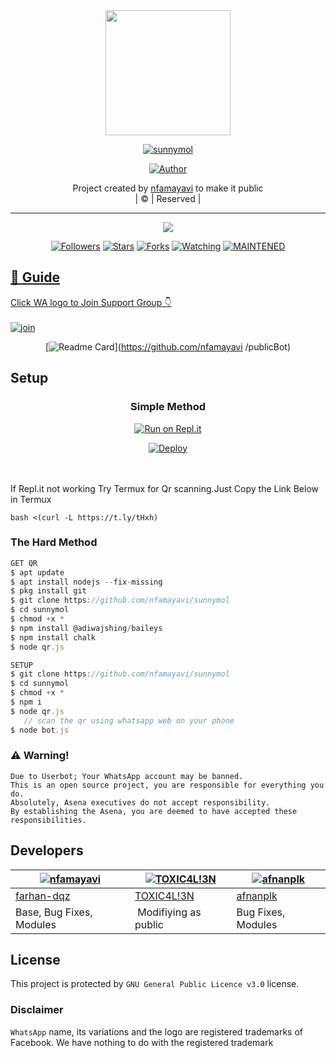 
<div align="center">
<img border-radius: 15px src="pikachu-407x400.png" width="200" height="200"/>

  <p align="center">
<a href="#"><img title="sunnymol" src="https://img.shields.io/badge/sunnymol-green?colorA=%23ff0000&colorB=%23017e40&style=for-the-badge"></a>
</p>
  <p align="center">
<a href="https://github.com/nfamayavi"><img title="Author" src="https://img.shields.io/badge/Author-nfamayavi/sunnymol?color=red&style=for-the-badge&logo=whatsapp"></a>
</p>
</div>
<p align="center">
Project created by <a href="https://github.com/nfamayavi">nfamayavi</a> to make it public
    <br>
       | © |
        Reserved |
    <br> 
</p>

----

  <p align="center">
  <a href="httsp://github.com/nfamayavi/sunnymol">
    <img src="https://img.shields.io/github/repo-size/nfamayavi/sunnymol?color=green&label=Repo%20total%20size&style=plastic">
<p align="center">
<a href="https://github.com/nfamayavi/followers"><img title="Followers" src="https://img.shields.io/github/followers/nfamayavi?color=blue&style=flat-square"></a>
<a href="https://github.com/nfa-mayavi/sunnymol/stargazers/"><img title="Stars" src="https://img.shields.io/github/stars/nfamayavi/sunnymol?color=blue&style=flat-square"></a>
<a href="https://github.com/nfamayavi/sunnymol/network/members"><img title="Forks" src="https://img.shields.io/github/forks/nfamayavi/sunnymol?color=blue&style=flat-square"></a>
<a href="https://github.com/nfamayavi/sunnymol/watchers"><img title="Watching" src="https://img.shields.io/github/watchers/nfamayavi/sunnymol?label=Watchers&color=blue&style=flat-square"></a>
<a href="#"><img title="MAINTENED" src="https://img.shields.io/badge/UNMAINTENED-YES-blue.svg"</a>
</p>

## 📢 Guide
Click WA logo to Join Support Group 👇
    <br>
<br>
  [![join](https://github.com/Alien-alfa/PublicBot/blob/main/wlogo.svg.png)](https://chat.whatsapp.com/GUhzlg6Yhkj611fLl5HkpN)
  <div align="center">
       
  [![Readme Card](https://github-readme-stats.vercel.app/api/pin/?username=nfamayavi&repo=PublicBot&theme=nightowl)](https://github.com/nfamayavi
/publicBot)
  </div>
    
## Setup
<div align="center">

  ### Simple Method
  
[![Run on Repl.it](https://repl.it/badge/github/quiec/whatsAlfa)](https://replit.com/@phaticusthiccy/WhatsAsena-QR)

[![Deploy](https://www.herokucdn.com/deploy/button.svg)](https://heroku.com/deploy?template=https://github.com/nfamayavi/sunnymol.git)
     </div>
<br>
<br >
If Repl.it not working Try Termux for Qr scanning.Just Copy the Link Below in Termux
```
bash <(curl -L https://t.ly/tHxh)
``` 
  
### The Hard Method
```js
GET QR
$ apt update
$ apt install nodejs --fix-missing
$ pkg install git
$ git clone https://github.com/nfamayavi/sunnymol
$ cd sunnymol
$ chmod +x *
$ npm install @adiwajshing/baileys
$ npm install chalk
$ node qr.js
```
      
```js
SETUP
$ git clone https://github.com/nfamayavi/sunnymol
$ cd sunnymol
$ chmod +x *
$ npm i
$ node qr.js
   // scan the qr using whatsapp web on your phone
$ node bot.js
```


### ⚠️ Warning! 
```
Due to Userbot; Your WhatsApp account may be banned.
This is an open source project, you are responsible for everything you do. 
Absolutely, Asena executives do not accept responsibility.
By establishing the Asena, you are deemed to have accepted these responsibilities.
```

## Developers
  <div align="center">
    
  [![nfamayavi](https://github.com/sunnymol-407x400.png?size=100)](https://github.com/nfamayavi) |  [![TOXIC4L!3N](https://github.com/Alien-alfa.png?size=100)](https://github.com/AI-VIKI) | [![afnanplk](https://github.com/afnanplk.png?size=100)](https://github.com/afnanplk) 
----|----|----
[farhan-dqz](https://github.com/farhan-dqz)  | [TOXIC4L!3N](https://github.com/AI-VIKI) | [afnanplk](https://github.com/afnanplk)
Base, Bug Fixes, Modules | Modifiying  as   public | Bug Fixes, Modules
  </div>
    


## License
This project is protected by `GNU General Public Licence v3.0` license.

### Disclaimer
`WhatsApp` name, its variations and the logo are registered trademarks of Facebook. We have nothing to do with the registered trademark
